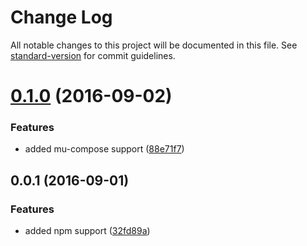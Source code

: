 # Change Log

All notable changes to this project will be documented in this file. See [standard-version](https://github.com/conventional-changelog/standard-version) for commit guidelines.

<a name="0.1.0"></a>
# [0.1.0](https://github.com/mu-lib/mu-jquery-hub/compare/v0.0.1...v0.1.0) (2016-09-02)


### Features

* added mu-compose support ([88e71f7](https://github.com/mu-lib/mu-jquery-hub/commit/88e71f7))



<a name="0.0.1"></a>
## 0.0.1 (2016-09-01)


### Features

* added npm support ([32fd89a](https://github.com/mu-lib/mu-jquery-hub/commit/32fd89a))
